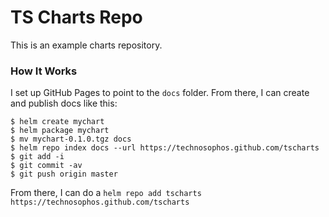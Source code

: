 # TS Charts Repo

This is an example charts repository.

### How It Works

I set up GitHub Pages to point to the `docs` folder. From there, I can
create and publish docs like this:

```console
$ helm create mychart
$ helm package mychart
$ mv mychart-0.1.0.tgz docs
$ helm repo index docs --url https://technosophos.github.com/tscharts
$ git add -i
$ git commit -av
$ git push origin master
```

From there, I can do a `helm repo add tscharts
https://technosophos.github.com/tscharts`
